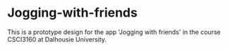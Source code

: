# Jogging-with-friends
This is a prototype design for the app 'Jogging with friends' in the course CSCI3160 at Dalhousie University.
